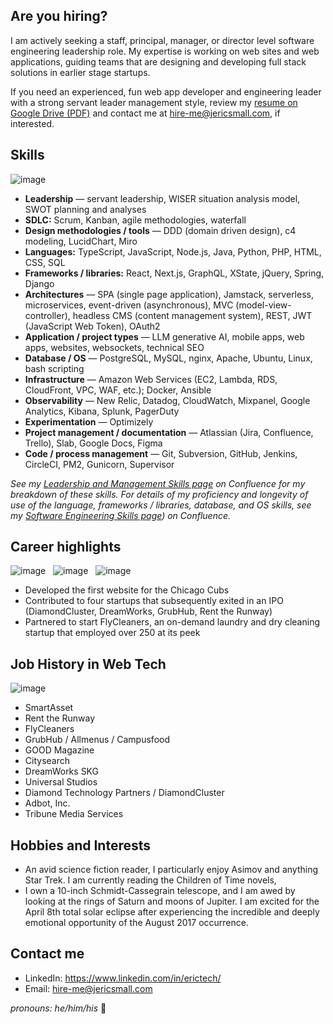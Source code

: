 ## Are you hiring?
I am actively seeking a staff, principal, manager, or director level software engineering leadership role. My expertise is working on web sites and web applications, guiding teams that are designing and developing full stack solutions in earlier stage startups. 

If you need an experienced, fun web app developer and engineering leader with a strong servant leader management style, review my [resume on Google Drive (PDF)](https://drive.google.com/file/d/1ZjaJdfN0q9BB_qL9k6h1zAtuamGMaeWY/view?usp=sharing) and contact me at hire-me@jericsmall.com, if interested.

## Skills
![image](https://github.com/eric-sm/eric-sm/assets/547161/7db9e185-3903-43dd-b65e-6d378579966b)

* **Leadership** — servant leadership, WISER situation analysis model, SWOT planning and analyses
* **SDLC:** Scrum, Kanban, agile methodologies, waterfall
* **Design methodologies / tools** — DDD (domain driven design), c4 modeling, LucidChart, Miro
* **Languages:** TypeScript, JavaScript, Node.js, Java, Python, PHP, HTML, CSS, SQL
* **Frameworks / libraries:** React, Next.js, GraphQL, XState, jQuery, Spring, Django
* **Architectures** — SPA (single page application), Jamstack, serverless, microservices, event-driven (asynchronous), MVC (model-view-controller), headless CMS (content management system), REST, JWT (JavaScript Web Token), OAuth2
* **Application / project types** — LLM generative AI, mobile apps, web apps, websites, websockets, technical SEO
* **Database / OS** — PostgreSQL, MySQL, nginx, Apache, Ubuntu, Linux, bash scripting
* **Infrastructure** — Amazon Web Services (EC2, Lambda, RDS, CloudFront, VPC, WAF, etc.); Docker, Ansible
* **Observability** — New Relic, Datadog, CloudWatch, Mixpanel, Google Analytics, Kibana, Splunk, PagerDuty
* **Experimentation** — Optimizely
* **Project management / documentation** — Atlassian (Jira, Confluence, Trello), Slab, Google Docs, Figma
* **Code / process management** — Git, Subversion, GitHub, Jenkins, CircleCI, PM2, Gunicorn, Supervisor

_See my [Leadership and Management Skills page](https://eric-sm.atlassian.net/wiki/external/ZDYxMzViYzhmOTMxNDM3NTlhOWRmMzVlZGNmODcxZGM) on Confluence for my breakdown of these skills. For details of my proficiency and longevity of use of the language, frameworks / libraries, database, and OS skills, see my [Software Engineering Skills page](https://eric-sm.atlassian.net/wiki/external/MjM5YTgwZmZhZDkxNDc0ZDkzNTU2ZWY4MjBkMGJiYzA)) on Confluence._

## Career highlights
![image](https://github.com/eric-sm/eric-sm/assets/547161/f0885266-6b6d-4efa-991b-f1aa98708485) &nbsp;
![image](https://github.com/eric-sm/eric-sm/assets/547161/3b902147-a1e7-4f80-b333-0c6836870eff) &nbsp;
![image](https://github.com/eric-sm/eric-sm/assets/547161/349964d7-8f3e-4a13-91cf-00fa810fee43)

* Developed the first website for the Chicago Cubs
* Contributed to four startups that subsequently exited in an IPO (DiamondCluster, DreamWorks, GrubHub, Rent the Runway)
* Partnered to start FlyCleaners, an on-demand laundry and dry cleaning startup that employed over 250 at its peek

## Job History in Web Tech
![image](https://github.com/eric-sm/eric-sm/assets/547161/fbcec735-6188-4c6e-9b16-6e14a562c669)

* SmartAsset
* Rent the Runway
* FlyCleaners
* GrubHub / Allmenus / Campusfood
* GOOD Magazine
* Citysearch
* DreamWorks SKG
* Universal Studios
* Diamond Technology Partners / DiamondCluster
* Adbot, Inc.
* Tribune Media Services

## Hobbies and Interests
* An avid science fiction reader, I particularly enjoy Asimov and anything Star Trek. I am currently reading the Children of Time novels,
* I own a 10-inch Schmidt-Cassegrain telescope, and I am awed by looking at the rings of Saturn and moons of Jupiter. I am excited for the April 8th total solar eclipse after experiencing the incredible and deeply emotional opportunity of the August 2017 occurrence.

## Contact me
* LinkedIn: https://www.linkedin.com/in/erictech/
* Email: hire-me@jericsmall.com

_pronouns: he/him/his_ 👨

<!--
- 🔭 I’m currently working on ...
- 🌱 I’m currently learning ...
- 👯 I’m looking to collaborate on ...
- 🤔 I’m looking for help with ...
- 💬 Ask me about ...
- 📫 How to reach me: ...
- 😄 Pronouns: ...
- ⚡ Fun fact: ...
-->
